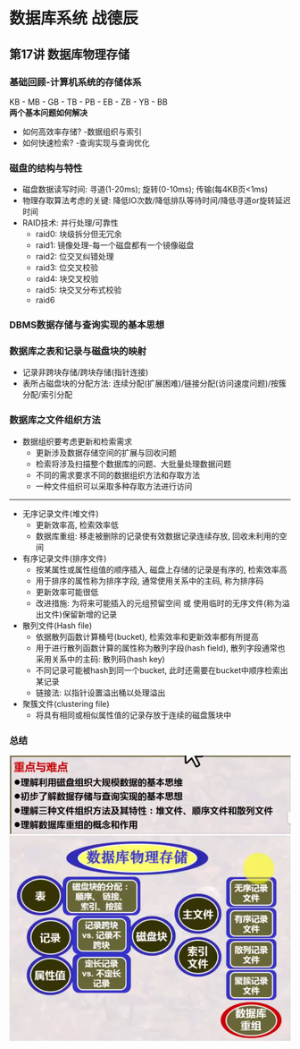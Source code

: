# 数据库系统 战德辰
## 第17讲 数据库物理存储
### 基础回顾-计算机系统的存储体系
KB - MB - GB - TB - PB - EB - ZB - YB - BB  
**两个基本问题如何解决**
* 如何高效率存储? -数据组织与索引
* 如何快速检索? -查询实现与查询优化
### 磁盘的结构与特性
* 磁盘数据读写时间: 寻道(1-20ms); 旋转(0-10ms); 传输(每4KB页<1ms)
* 物理存取算法考虑的关键: 降低IO次数/降低排队等待时间/降低寻道or旋转延迟时间
* RAID技术: 并行处理/可靠性
    * raid0: 块级拆分但无冗余
    * raid1: 镜像处理-每一个磁盘都有一个镜像磁盘
    * raid2: 位交叉纠错处理
    * raid3: 位交叉校验
    * raid4: 块交叉校验
    * raid5: 块交叉分布式校验
    * raid6
### DBMS数据存储与查询实现的基本思想
### 数据库之表和记录与磁盘块的映射
* 记录非跨块存储/跨块存储(指针连接)
* 表所占磁盘块的分配方法: 连续分配(扩展困难)/链接分配(访问速度问题)/按簇分配/索引分配
### 数据库之文件组织方法
* 数据组织要考虑更新和检索需求
    * 更新涉及数据存储空间的扩展与回收问题
    * 检索将涉及扫描整个数据库的问题、大批量处理数据问题
    * 不同的需求要求不同的数据组织方法和存取方法
    * 一种文件组织可以采取多种存取方法进行访问
---
* 无序记录文件(堆文件)
    * 更新效率高, 检索效率低
    * 数据库重组: 移走被删除的记录使有效数据记录连续存放, 回收未利用的空间
* 有序记录文件(排序文件)
    * 按某属性或属性组值的顺序插入, 磁盘上存储的记录是有序的, 检索效率高
    * 用于排序的属性称为排序字段, 通常使用关系中的主码, 称为排序码
    * 更新效率可能很低
    * 改进措施: 为将来可能插入的元组预留空间 或 使用临时的无序文件(称为溢出文件)保留新增的记录
* 散列文件(Hash file)
    * 依据散列函数计算桶号(bucket), 检索效率和更新效率都有所提高
    * 用于进行散列函数计算的属性称为散列字段(hash field), 散列字段通常也采用关系中的主码: 散列码(hash key)
    * 不同记录可能被hash到同一个bucket, 此时还需要在bucket中顺序检索出某记录
    * 链接法: 以指针设置溢出桶以处理溢出
* 聚簇文件(clustering file)
    * 将具有相同或相似属性值的记录存放于连续的磁盘簇块中
### 总结
![章节重难点](imgs/image-81.png)  
![章节学习内容](imgs/image-82.png)